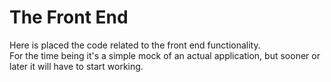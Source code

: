 # The Front End

Here is placed the code related to the front end functionality. \
For the time being it's a simple mock of an actual application,
but sooner or later it will have to start working.
